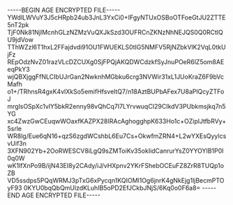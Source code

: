 -----BEGIN AGE ENCRYPTED FILE-----
YWdlLWVuY3J5cHRpb24ub3JnL3YxCi0+IFgyNTUxOSBoOTFoeGtJU2ZTTE5nT2pk
TjF0Nk81NjlMcnhGLzNZMzVuQXJkSzd3OUFRCnZKNzNhNEJQS0Q0RCtlQU9jdVow
TThWZzl6T1hxL2FFajdvdi91OU1FWUEKLS0tIG5NMFV5RjNZbkVlK2VqL0tkUjFz
REpOdzNvZ01razVLcDZCUXg0SjFPQjAKQDWCdzkfSyJnuPOeR6lZ5om8AEeqPkY3
wjQBXjggFfNLCIbUJrGan2NwknhMGbku6crg3NVWir31xL1JUoKraZ6F9bVcMafh
o1+/TRhnsR4gxK4vlXkSo5emifHfsveltQ7/n18AztBUPbAFex7U8aPlQcyZTFoJ
mrglsOSpXc1vlY5bkR2enny98vQhCq7I7LYrvwuqCI29CIkdV3PUbkmsjkq7n5YG
xc4ZwzGwCEuqwWOaxfKAZPX28IRAcAghogghpK633Ho1c+OZiplJtfbRVy+5srle
WR8lg/Eue6qN16+qzS6zgdWCshbL6Eu7Cs+OkwfmZRN4+L2wYXEsQyylcsvUif3n
3XFN902Yb+2OoRWESCV8iLgQ9sZMToiKv35okIidCanrurYsZ0YYOYIB1P0I0q0W
wK1lfXnPo9B/ijN43EI8y2CAdy/iJ/vHXpnv2YKrFShebOCEuFZ8ZrR8TUQp1oZB
VD5ssdps5PQqWRMJ3pTxG6xPycqn1KQIOMl1Og6jnrK4gNkEjg1ljBecmPTOyF93
0KYU0bqQbQmUlzdKLuhIB5oPD2EfJCkbJNjS/6Kq0o0F6a8=
-----END AGE ENCRYPTED FILE-----
